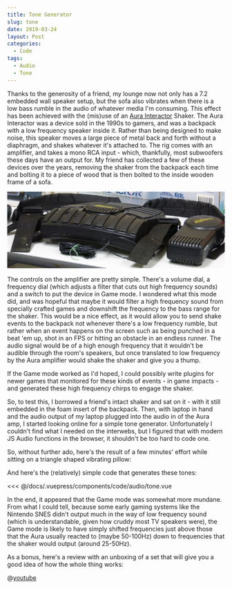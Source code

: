 ```yaml
---
title: Tone Generator
slug: tone
date: 2019-03-24
layout: Post
categories:
  - Code
tags:
  - Audio
  - Tone
---
```


Thanks to the generosity of a friend, my lounge now not only has a 7.2 embedded wall speaker setup, but the sofa also vibrates when there is a low bass rumble in the audio of whatever media I'm consuming. This effect has been achieved with the (mis)use of an [Aura Interactor](https://en.wikipedia.org/wiki/Aura_Interactor) Shaker. The Aura Interactor was a device sold in the 1990s to gamers, and was a backpack with a low frequency speaker inside it. Rather than being designed to make noise, this speaker moves a large piece of metal back and forth without a diaphragm, and shakes whatever it's attached to. The rig comes with an amplifier, and takes a mono RCA input - which, thankfully, most subwoofers these days have an output for. My friend has collected a few of these devices over the years, removing the shaker from the backpack each time and bolting it to a piece of wood that is then bolted to the inside wooden frame of a sofa.

<!-- more -->

![Aura Interactor](./1920px-Aura-Interactor-force-feedback-vest.jpg)

The controls on the amplifier are pretty simple. There's a volume dial, a frequency dial (which adjusts a filter that cuts out high frequency sounds) and a switch to put the device in Game mode. I wondered what this mode did, and was hopeful that maybe it would filter a high frequency sound from specially crafted games and downshift the frequency to the bass range for the shaker. This would be a nice effect, as it would allow you to send shake events to the backpack not whenever there's a low frequency rumble, but rather when an event happens on the screen such as being punched in a beat 'em up, shot in an FPS or hitting an obstacle in an endless runner. The audio signal would be of a high enough frequency that it wouldn't be audible through the room's speakers, but once translated to low frequency by the Aura amplifier would shake the shaker and give you a thump.

If the Game mode worked as I'd hoped, I could possibly write plugins for newer games that monitored for these kinds of events - in game impacts - and generated these high frequency chirps to engage the shaker.

So, to test this, I borrowed a friend's intact shaker and sat on it - with it still embedded in the foam insert of the backpack. Then, with laptop in hand and the audio output of my laptop plugged into the audio in of the Aura amp, I started looking online for a simple tone generator. Unfortunately I couldn't find what I needed on the interwebs, but I figured that with modern JS Audio functions in the browser, it shouldn't be too hard to code one.

So, without further ado, here's the result of a few minutes' effort while sitting on a triangle shaped vibrating pillow:

<code-audio-tone />

And here's the (relatively) simple code that generates these tones:

<<< @/docs/.vuepress/components/code/audio/tone.vue

In the end, it appeared that the Game mode was somewhat more mundane. From what I could tell, because some early gaming systems like the Nintendo SNES didn't output much in the way of low frequency sound (which is understandable, given how cruddy most TV speakers were), the Game mode is likely to have simply shifted frequencies just above those that the Aura usually reacted to (maybe 50-100Hz) down to frequencies that the shaker would output (around 25-50Hz).

As a bonus, here's a review with an unboxing of a set that will give you a good idea of how the whole thing works:

@[youtube](https://youtu.be/K1Dzm7LeuGM)
